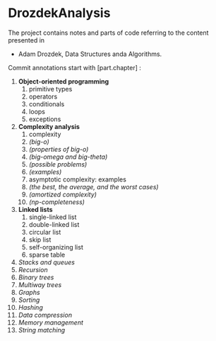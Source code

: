 # DrozdekAnalysis

The project contains notes and parts of code referring to the content presented in 
+ Adam Drozdek, Data Structures anda Algorithms.

Commit annotations start with [part.chapter] :
 
<ol type="1">
<li><b>Object-oriented programming</b>
<ol type="1">
<li>primitive types</li>
<li>operators</li>
<li>conditionals</li>
<li>loops</li>
<li>exceptions</li>
</ol></li>
<li><b>Complexity analysis</b>
<ol type="1">
 <li>complexity</li>
 <li><i>(big-o)</i></li>
 <li><i>(properties of big-o)</i></li>
 <li><i>(big-omega and big-theta)</i></li>
 <li><i>(possible problems)</i></li>
 <li><i>(examples)</i></li>
 <li>asymptotic complexity: examples</li>
 <li><i>(the best, the average, and the worst cases)</i></li>
 <li><i>(amortized complexity)</i></li>
 <li><i>(np-completeness)</i></li>
</ol></li>
<li><b>Linked lists</b>
<ol type="1">
<li>single-linked list</li>
<li>double-linked list</li>
<li>circular list</li>
<li>skip list</li>
<li>self-organizing list</li>
<li>sparse table</li>
</ol></li>
 <li><i>Stacks and queues</i></li>
<li><i>Recursion</i></li>
<li><i>Binary trees</i></li>
<li><i>Multiway trees</i></li>
<li><i>Graphs</i></li>
<li><i>Sorting</i></li>
<li><i>Hashing</i></li>
<li><i>Data compression</i></li>
<li><i>Memory management</i></li>
<li><i>String matching</i></li>
</ol>
